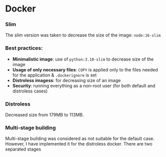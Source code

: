 # Docker

### Slim
The *slim* version was taken to decrease
the size of the image: `node:16-slim`

### Best practices:
* **Minimalistic image**: use of `python:3.10-slim` to decrease size
of the image
* **Usage of only necessary files**: `COPY` is applied only
to the files needed for the application & `.dockerignore`
is set
* **Distroless imagess**: for decreasing size of an image
* **Security**: running everything as a non-root user (for both
default and distroless cases)


### Distroless
Decreased size from 179MB to 113MB.

### Multi-stage building
Multi-stage building was considered as not suitable for the 
default case. However, I have implemented it for the 
distroless docker. There are two separated stages
